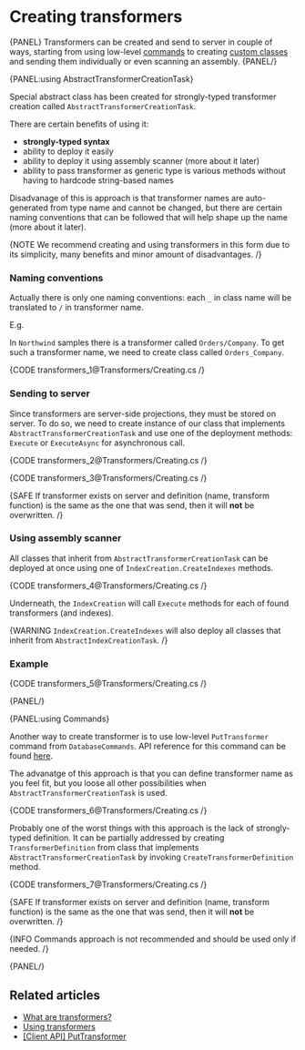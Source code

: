 # Creating transformers

{PANEL}
Transformers can be created and send to server in couple of ways, starting from using low-level [commands](../transformers/creating#using-commands) to creating [custom classes](../transformers/creating#using-abstracttransformercreationtask) and sending them individually or even scanning an assembly.
{PANEL/}

{PANEL:using AbstractTransformerCreationTask}

Special abstract class has been created for strongly-typed transformer creation called `AbstractTransformerCreationTask`. 

There are certain benefits of using it:

- **strongly-typed syntax**
- ability to deploy it easily
- ability to deploy it using assembly scanner (more about it later)
- ability to pass transformer as generic type is various methods without having to hardcode string-based names

Disadvanage of this is approach is that transformer names are auto-generated from type name and cannot be changed, but there are certain naming conventions that can be followed that will help shape up the name (more about it later).

{NOTE We recommend creating and using transformers in this form due to its simplicity, many benefits and minor amount of disadvantages. /}

### Naming conventions

Actually there is only one naming conventions: each `_` in class name will be translated to `/` in transformer name.

E.g.

In `Northwind` samples there is a transformer called `Orders/Company`. To get such a transformer name, we need to create class called `Orders_Company`.

{CODE transformers_1@Transformers/Creating.cs /}

### Sending to server

Since transformers are server-side projections, they must be stored on server. To do so, we need to create instance of our class that implements `AbstractTransformerCreationTask` and use one of the deployment methods: `Execute` or `ExecuteAsync` for asynchronous call.

{CODE transformers_2@Transformers/Creating.cs /}

{CODE transformers_3@Transformers/Creating.cs /}

{SAFE If transformer exists on server and definition (name, transform function) is the same as the one that was send, then it will **not** be overwritten. /}

### Using assembly scanner

All classes that inherit from `AbstractTransformerCreationTask` can be deployed at once using one of `IndexCreation.CreateIndexes` methods.

{CODE transformers_4@Transformers/Creating.cs /}

Underneath, the `IndexCreation` will call `Execute` methods for each of found transformers (and indexes).

{WARNING `IndexCreation.CreateIndexes` will also deploy all classes that inherit from `AbstractIndexCreationTask`. /}

### Example

{CODE transformers_5@Transformers/Creating.cs /}

{PANEL/}

{PANEL:using Commands}

Another way to create transformer is to use low-level `PutTransformer` command from `DatabaseCommands`. API reference for this command can be found [here](../client-api/commands/transformers/put).

The advanatge of this approach is that you can define transformer name as you feel fit, but you loose all other possibilities when `AbstractTransformerCreationTask` is used.

{CODE transformers_6@Transformers/Creating.cs /}

Probably one of the worst things with this approach is the lack of strongly-typed definition. It can be partially addressed by creating `TransformerDefinition` from class that implements `AbstractTransformerCreationTask` by invoking `CreateTransformerDefinition` method.

{CODE transformers_7@Transformers/Creating.cs /}

{SAFE If transformer exists on server and definition (name, transform function) is the same as the one that was send, then it will **not** be overwritten. /}

{INFO Commands approach is not recommended and should be used only if needed. /}

{PANEL/}

## Related articles

- [What are transformers?](../transformers/what-are-transformers)
- [Using transformers](../transformers/using)
- [[Client API] PutTransformer](../client-api/commands/transformers/put)
